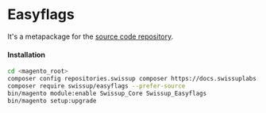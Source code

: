 # Easyflags

It's a metapackage for the [source code repository](https://github.com/swissup/module-easyflags).

#### Installation

```bash
cd <magento_root>
composer config repositories.swissup composer https://docs.swissuplabs.com/packages/
composer require swissup/easyflags --prefer-source
bin/magento module:enable Swissup_Core Swissup_Easyflags
bin/magento setup:upgrade
```
